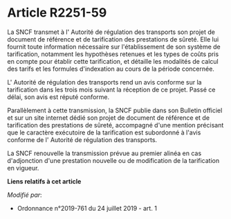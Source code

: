 # Article R2251-59

La SNCF transmet à l'       Autorité de régulation des transports son projet de document de référence et de tarification des
prestations de sûreté. Elle lui fournit toute information nécessaire sur l'établissement de son système de tarification,
notamment les hypothèses retenues et les types de coûts pris en compte pour établir cette tarification, et détaille les
modalités de calcul des tarifs et les formules d'indexation au cours de la période concernée. 

L'       Autorité de régulation des transports rend un avis conforme sur la tarification dans les trois mois suivant la
réception de ce projet. Passé ce délai, son avis est réputé conforme. 

Parallèlement à cette transmission, la SNCF publie dans son Bulletin officiel et sur un site internet dédié son projet de
document de référence et de tarification des prestations de sûreté, accompagné d'une mention précisant que le caractère
exécutoire de la tarification est subordonné à l'avis conforme de l'       Autorité de régulation des transports. 

La SNCF renouvelle la transmission prévue au premier alinéa en cas d'adjonction d'une prestation nouvelle ou de modification
de la tarification en vigueur.

**Liens relatifs à cet article**

_Modifié par_:

  - Ordonnance n°2019-761 du 24 juillet 2019 - art. 1
